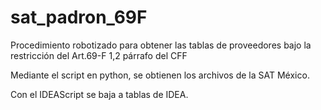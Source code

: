 # sat_padron_69F
Procedimiento robotizado para obtener las tablas de proveedores bajo la restricción del Art.69-F 1,2 párrafo del CFF

Mediante el script en python, se obtienen los archivos de la SAT México.

Con el IDEAScript se baja a tablas de IDEA.
